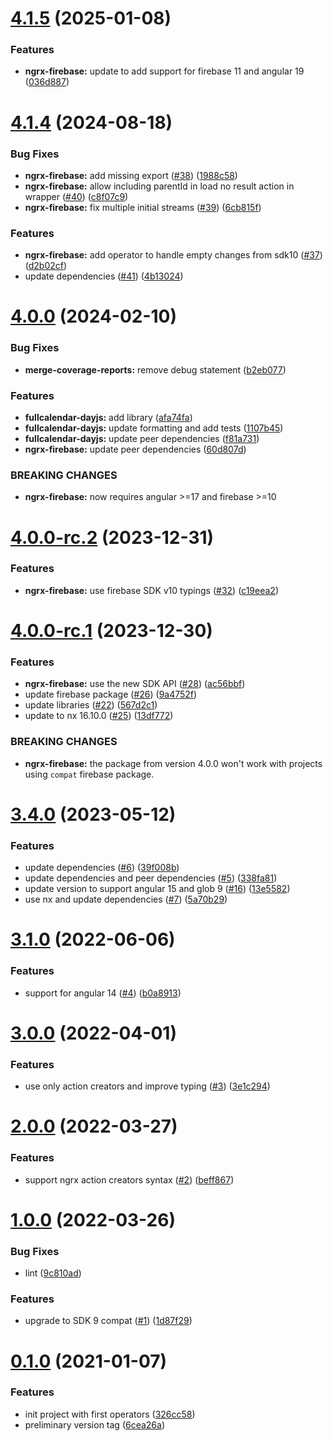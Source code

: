 # [4.1.5](https://github.com/flyflex/ngflex-libs/compare/4.0.0...4.1.5) (2025-01-08)

### Features

* **ngrx-firebase:** update to add support for firebase 11 and angular 19 ([036d887](https://github.com/flyflex/ngflex-libs/commit/036d887cce65791b5411e2400bfcda33156ade30))

# [4.1.4](https://github.com/flyflex/ngflex-libs/compare/4.0.0...4.1.5) (2024-08-18)


### Bug Fixes

* **ngrx-firebase:** add missing export ([#38](https://github.com/flyflex/ngflex-libs/issues/38)) ([1988c58](https://github.com/flyflex/ngflex-libs/commit/1988c58b0a4a77990ac437f7819b1914f754303f))
* **ngrx-firebase:** allow including parentId in load no result action in wrapper ([#40](https://github.com/flyflex/ngflex-libs/issues/40)) ([c8f07c9](https://github.com/flyflex/ngflex-libs/commit/c8f07c9b0abea262af5154d0eecf30a2e860ac18))
* **ngrx-firebase:** fix multiple initial streams ([#39](https://github.com/flyflex/ngflex-libs/issues/39)) ([6cb815f](https://github.com/flyflex/ngflex-libs/commit/6cb815fb3af25519d8dbe17983db8c3948ac26dc))


### Features

* **ngrx-firebase:** add operator to handle empty changes from sdk10 ([#37](https://github.com/flyflex/ngflex-libs/issues/37)) ([d2b02cf](https://github.com/flyflex/ngflex-libs/commit/d2b02cf47ab94987de293905d5b4f7c40214d94f))
* update dependencies ([#41](https://github.com/flyflex/ngflex-libs/issues/41)) ([4b13024](https://github.com/flyflex/ngflex-libs/commit/4b130246192defe8e7eee9f036cda80f35174017))


# [4.0.0](https://github.com/flyflex/ngflex-libs/compare/4.0.0-rc.2...4.0.0) (2024-02-10)


### Bug Fixes

* **merge-coverage-reports:** remove debug statement ([b2eb077](https://github.com/flyflex/ngflex-libs/commit/b2eb077b3169f6d85d1dea24ae6833ca38ea8fc3))


### Features

* **fullcalendar-dayjs:** add library ([afa74fa](https://github.com/flyflex/ngflex-libs/commit/afa74fa7b220fa1cebd386438cf9fe1540760fff))
* **fullcalendar-dayjs:** update formatting and add tests ([1107b45](https://github.com/flyflex/ngflex-libs/commit/1107b45bd972217031e6e1c5f43d8ba372c72a08))
* **fullcalendar-dayjs:** update peer dependencies ([f81a731](https://github.com/flyflex/ngflex-libs/commit/f81a731e603cc6831e4d05219fcce1f1d78fd3f1))
* **ngrx-firebase:** update peer dependencies ([60d807d](https://github.com/flyflex/ngflex-libs/commit/60d807d9ec3258562f06c614f9707b03073ac907))


### BREAKING CHANGES

* **ngrx-firebase:** now requires angular >=17 and firebase >=10



# [4.0.0-rc.2](https://github.com/flyflex/ngflex-libs/compare/4.0.0-rc.1...4.0.0-rc.2) (2023-12-31)


### Features

* **ngrx-firebase:** use firebase SDK v10 typings ([#32](https://github.com/flyflex/ngflex-libs/issues/32)) ([c19eea2](https://github.com/flyflex/ngflex-libs/commit/c19eea2d82bab8fa2cbdd4b35fc7518df52a0ca2))



# [4.0.0-rc.1](https://github.com/flyflex/ngflex-libs/compare/3.4.0...4.0.0-rc.1) (2023-12-30)


### Features

* **ngrx-firebase:** use the new SDK API ([#28](https://github.com/flyflex/ngflex-libs/issues/28)) ([ac56bbf](https://github.com/flyflex/ngflex-libs/commit/ac56bbf219bfbab9e88086c5dc7a00b37e2b2065))
* update firebase package ([#26](https://github.com/flyflex/ngflex-libs/issues/26)) ([9a4752f](https://github.com/flyflex/ngflex-libs/commit/9a4752f4042835252597f2bc97d805af403cac8c))
* update libraries ([#22](https://github.com/flyflex/ngflex-libs/issues/22)) ([567d2c1](https://github.com/flyflex/ngflex-libs/commit/567d2c110cbb2473bb48113ac277368f9cebac2f))
* update to nx 16.10.0 ([#25](https://github.com/flyflex/ngflex-libs/issues/25)) ([13df772](https://github.com/flyflex/ngflex-libs/commit/13df772439b2c969e2f5270edb1e45317c353297))


### BREAKING CHANGES

* **ngrx-firebase:** the package from version 4.0.0 won't work with projects using `compat` firebase package.



# [3.4.0](https://github.com/flyflex/ngflex-libs/compare/3.1.0...3.4.0) (2023-05-12)


### Features

* update dependencies ([#6](https://github.com/flyflex/ngflex-libs/issues/6)) ([39f008b](https://github.com/flyflex/ngflex-libs/commit/39f008bb4d7c846790712252cdd02f0fd1c63c68))
* update dependencies and peer dependencies ([#5](https://github.com/flyflex/ngflex-libs/issues/5)) ([338fa81](https://github.com/flyflex/ngflex-libs/commit/338fa81776aa2a68e87f6cca27abd2cf1e76476a))
* update version to support angular 15 and glob 9 ([#16](https://github.com/flyflex/ngflex-libs/issues/16)) ([13e5582](https://github.com/flyflex/ngflex-libs/commit/13e55821d5f730d2b92c8956a42dc0946729c2cb))
* use nx and update dependencies ([#7](https://github.com/flyflex/ngflex-libs/issues/7)) ([5a70b29](https://github.com/flyflex/ngflex-libs/commit/5a70b29ce0bc22d8c1cb31bc907fa3dd2162b6e9))



# [3.1.0](https://github.com/flyflex/ngflex-libs/compare/3.0.0...3.1.0) (2022-06-06)


### Features

* support for angular 14 ([#4](https://github.com/flyflex/ngflex-libs/issues/4)) ([b0a8913](https://github.com/flyflex/ngflex-libs/commit/b0a891343e9ed3a9f2e51e5eb5a407c9336a1c12))



# [3.0.0](https://github.com/flyflex/ngflex-libs/compare/2.0.0...3.0.0) (2022-04-01)


### Features

* use only action creators and improve typing ([#3](https://github.com/flyflex/ngflex-libs/issues/3)) ([3e1c294](https://github.com/flyflex/ngflex-libs/commit/3e1c29492c659dae7f269df76263277f39d5159a))



# [2.0.0](https://github.com/flyflex/ngflex-libs/compare/1.0.0...2.0.0) (2022-03-27)


### Features

* support ngrx action creators syntax ([#2](https://github.com/flyflex/ngflex-libs/issues/2)) ([beff867](https://github.com/flyflex/ngflex-libs/commit/beff867ed381003fbd47a5da5100796adbb8a834))



# [1.0.0](https://github.com/flyflex/ngflex-libs/compare/0.1.0...1.0.0) (2022-03-26)


### Bug Fixes

* lint ([9c810ad](https://github.com/flyflex/ngflex-libs/commit/9c810adf9135bcd6ff6a7b9dd6b6bfe6db7fa02d))


### Features

* upgrade to SDK 9 compat ([#1](https://github.com/flyflex/ngflex-libs/issues/1)) ([1d87f29](https://github.com/flyflex/ngflex-libs/commit/1d87f29b4a96538765d2f982398a5d3aa40e5920))



# [0.1.0](https://github.com/flyflex/ngflex-libs/compare/326cc58ff0ad1cf7c21bec06bac3c37d36839982...0.1.0) (2021-01-07)


### Features

* init project with first operators ([326cc58](https://github.com/flyflex/ngflex-libs/commit/326cc58ff0ad1cf7c21bec06bac3c37d36839982))
* preliminary version tag ([6cea26a](https://github.com/flyflex/ngflex-libs/commit/6cea26a4e78f5dbeb1b0dfa03c8de25187b5a2a7))



